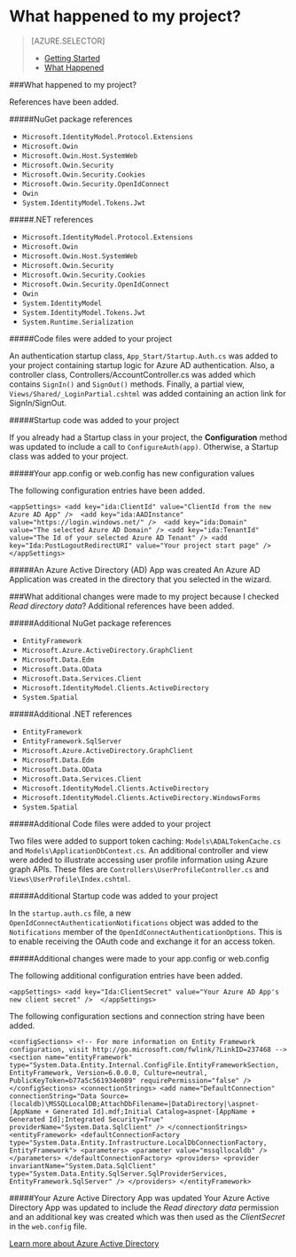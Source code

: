 <properties 
	pageTitle="Getting Started with Active Directory Authentication - What Happened" 
	description="Describes what happened to your Azure Active Directory project in Visual Studio" 
	services="active-directory" 
	documentationCenter="" 
	authors="patshea123" 
	manager="douge" 
	editor="tglee"/>
  
<tags 
	ms.service="active-directory" 
	ms.workload="web" 
	ms.tgt_pltfrm="vs-what-happened" 
	ms.devlang="na" 
	ms.topic="article" 
	ms.date="05/06/2015" 
	ms.author="patshea123"/>

# What happened to my project?

> [AZURE.SELECTOR]
> - [Getting Started](vs-active-directory-dotnet-getting-started.md)
> - [What Happened](vs-active-directory-dotnet-what-happened.md)

###<span id="whathappened">What happened to my project?</span>
 
References have been added.

#####NuGet package references

- `Microsoft.IdentityModel.Protocol.Extensions`
- `Microsoft.Owin`
- `Microsoft.Owin.Host.SystemWeb`
- `Microsoft.Owin.Security`
- `Microsoft.Owin.Security.Cookies`
- `Microsoft.Owin.Security.OpenIdConnect`
- `Owin`
- `System.IdentityModel.Tokens.Jwt`

#####.NET references

- `Microsoft.IdentityModel.Protocol.Extensions`
- `Microsoft.Owin`
- `Microsoft.Owin.Host.SystemWeb`
- `Microsoft.Owin.Security`
- `Microsoft.Owin.Security.Cookies`
- `Microsoft.Owin.Security.OpenIdConnect`
- `Owin`
- `System.IdentityModel`
- `System.IdentityModel.Tokens.Jwt`
- `System.Runtime.Serialization`

#####Code files were added to your project 

An authentication startup class, `App_Start/Startup.Auth.cs` was added to your project containing startup logic for Azure AD authentication. Also, a controller class, Controllers/AccountController.cs was added which contains `SignIn()` and `SignOut()` methods. Finally, a partial view, `Views/Shared/_LoginPartial.cshtml` was added containing an action link for SignIn/SignOut. 

#####Startup code was added to your project
 
If you already had a Startup class in your project, the **Configuration** method was updated to include a call to `ConfigureAuth(app)`. Otherwise, a Startup class was added to your project. 

#####Your app.config or web.config has new configuration values 

The following configuration entries have been added. 
	<pre>
	`<appSettings>
	    <add key="ida:ClientId" value="ClientId from the new Azure AD App" /> 
	    <add key="ida:AADInstance" value="https://login.windows.net/" /> 
	    <add key="ida:Domain" value="The selected Azure AD Domain" />
	    <add key="ida:TenantId" value="The Id of your selected Azure AD Tenant" />
	    <add key="Ida:PostLogoutRedirectURI" value="Your project start page" /> 
	</appSettings>` </pre>

#####An Azure Active Directory (AD) App was created 
An Azure AD Application was created in the directory that you selected in the wizard. 

###What additional changes were made to my project because I checked *Read directory data*?
Additional references have been added.

#####Additional NuGet package references

- `EntityFramework`
- `Microsoft.Azure.ActiveDirectory.GraphClient`
- `Microsoft.Data.Edm`
- `Microsoft.Data.OData`
- `Microsoft.Data.Services.Client`
- `Microsoft.IdentityModel.Clients.ActiveDirectory`
- `System.Spatial`

#####Additional .NET references

- `EntityFramework`
- `EntityFramework.SqlServer`
- `Microsoft.Azure.ActiveDirectory.GraphClient`
- `Microsoft.Data.Edm`
- `Microsoft.Data.OData`
- `Microsoft.Data.Services.Client`
- `Microsoft.IdentityModel.Clients.ActiveDirectory`
- `Microsoft.IdentityModel.Clients.ActiveDirectory.WindowsForms`
- `System.Spatial`

#####Additional Code files were added to your project 

Two files were added to support token caching: `Models\ADALTokenCache.cs` and `Models\ApplicationDbContext.cs`.  An additional controller and view were added to illustrate accessing user profile information using Azure graph APIs.  These files are `Controllers\UserProfileController.cs` and `Views\UserProfile\Index.cshtml`.

#####Additional Startup code was added to your project
 
In the `startup.auth.cs` file, a new `OpenIdConnectAuthenticationNotifications` object was added to the `Notifications` member of the `OpenIdConnectAuthenticationOptions`.  This is to enable receiving the OAuth code and exchange it for an access token.

#####Additional changes were made to your app.config or web.config

The following additional configuration entries have been added. 
	<pre>
	`<appSettings>
	    <add key="Ida:ClientSecret" value="Your Azure AD App's new client secret" /> 
	</appSettings>` </pre>

The following configuration sections and connection string have been added.
	<pre>
 	`<configSections>
	    <!-- For more information on Entity Framework configuration, visit http://go.microsoft.com/fwlink/?LinkID=237468 -->
	    <section name="entityFramework" type="System.Data.Entity.Internal.ConfigFile.EntityFrameworkSection, EntityFramework, Version=6.0.0.0, Culture=neutral, PublicKeyToken=b77a5c561934e089" requirePermission="false" />
	</configSections>
	<connectionStrings>
	    <add name="DefaultConnection" connectionString="Data Source=(localdb)\MSSQLLocalDB;AttachDbFilename=|DataDirectory|\aspnet-[AppName + Generated Id].mdf;Initial Catalog=aspnet-[AppName + Generated Id];Integrated Security=True" providerName="System.Data.SqlClient" />
	</connectionStrings>
	<entityFramework>
	    <defaultConnectionFactory type="System.Data.Entity.Infrastructure.LocalDbConnectionFactory, EntityFramework">
	      <parameters>
	        <parameter value="mssqllocaldb" />
	      </parameters>
	    </defaultConnectionFactory>
	    <providers>
	      <provider invariantName="System.Data.SqlClient" type="System.Data.Entity.SqlServer.SqlProviderServices, EntityFramework.SqlServer" />
	    </providers>
	</entityFramework>`</pre>


#####Your Azure Active Directory App was updated
Your Azure Active Directory App was updated to include the *Read directory data* permission and an additional key was created which was then used as the *ClientSecret* in the `web.config` file.

[Learn more about Azure Active Directory](http://azure.microsoft.com/services/active-directory/)
 